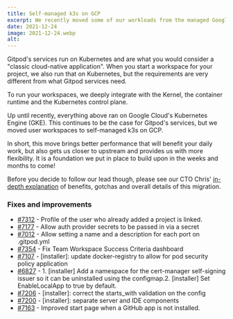 ```yaml
---
title: Self-managed k3s on GCP
excerpt: We recently moved some of our workloads from the managed Google Kubernetes Engine to self-managed k3s on GCP.
date: 2021-12-24
image: 2021-12-24.webp
alt:
---
```


<script>
  import Contributors from "$lib/components/changelog/contributors.svelte";
</script>

Gitpod's services run on Kubernetes and are what you would consider a "classic cloud-native application". When you start a workspace for your project, we also run that on Kubernetes, but the requirements are very different from what Gitpod services need.

To run your workspaces, we deeply integrate with the Kernel, the container runtime and the Kubernetes control plane.

Up until recently, everything above ran on Google Cloud's Kubernetes Engine (GKE). This continues to be the case for Gitpod's services, but we moved user workspaces to self-managed k3s on GCP.

In short, this move brings better performance that will benefit your daily work, but also gets us closer to upstream and provides us with more flexibility. It is a foundation we put in place to build upon in the weeks and months to come!

Before you decide to follow our lead though, please see our CTO Chris' [in-depth explanation](https://twitter.com/csweichel/status/1468239388115099669) of benefits, gotchas and overall details of this migration.

<p><Contributors usernames="aledbf,csweichel" /></p>

### Fixes and improvements

- [#7312](https://github.com/gitpod-io/gitpod/pull/7312) - Profile of the user who already added a project is linked. <Contributors usernames="jldec,laushinka" />
- [#7177](https://github.com/gitpod-io/gitpod/pull/7177) - Allow auth provider secrets to be passed in via a secret <Contributors usernames="MrSimonEmms,corneliusludmann,csweichel,jankeromnes,kylos101,laushinka" />
- [#7012](https://github.com/gitpod-io/gitpod/pull/7012) - Allow setting a name and a description for each port on .gitpod.yml <Contributors usernames="akosyakov,felladrin,geropl,gtsiolis,meysholdt" />
- [#7354](https://github.com/gitpod-io/gitpod/pull/7354) - Fix Team Workspace Success Criteria dashboard <Contributors usernames="aledbf,kylos101" />
- [#7107](https://github.com/gitpod-io/gitpod/pull/7107) - [installer]: update docker-registry to allow for pod security policy application <Contributors usernames="MrSimonEmms,aledbf" />
- [#6827](https://github.com/gitpod-io/gitpod/pull/6827) - 1. [installer] Add a namespace for the cert-manager self-signing issuer so it can be uninstalled using the configmap.2. [installer] Set EnableLocalApp to true by default. <Contributors usernames="MrSimonEmms,csweichel,geropl,iQQBot,kylos101,mads-hartmann,meysholdt" />
- [#7206](https://github.com/gitpod-io/gitpod/pull/7206) - [installer]: correct the starts_with validation on the config <Contributors usernames="MrSimonEmms,princerachit" />
- [#7200](https://github.com/gitpod-io/gitpod/pull/7200) - [installer]: separate server and IDE components <Contributors usernames="JanKoehnlein,MrSimonEmms,akosyakov,corneliusludmann,iQQBot,jeanp413" />
- [#7163](https://github.com/gitpod-io/gitpod/pull/7163) - Improved start page when a GitHub app is not installed. <Contributors usernames="gtsiolis,jankeromnes,jldec,laushinka" />
